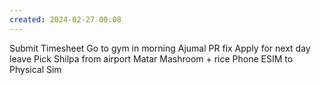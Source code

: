 ```yaml
---
created: 2024-02-27 00:08
---
```

Submit Timesheet
Go to gym in morning 
Ajumal PR fix
Apply for next day leave
Pick Shilpa from airport
Matar Mashroom + rice 
Phone ESIM to Physical Sim